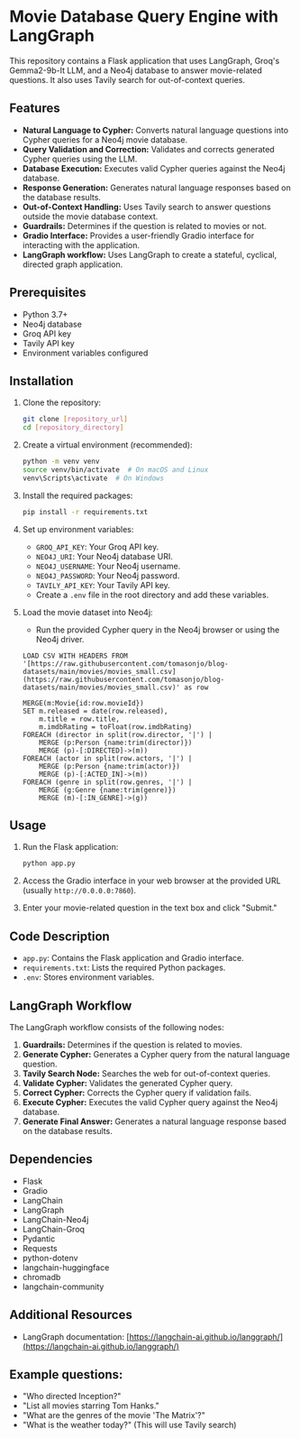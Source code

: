 # Movie Database Query Engine with LangGraph

This repository contains a Flask application that uses LangGraph, Groq's Gemma2-9b-It LLM, and a Neo4j database to answer movie-related questions. It also uses Tavily search for out-of-context queries.

## Features

* **Natural Language to Cypher:** Converts natural language questions into Cypher queries for a Neo4j movie database.
* **Query Validation and Correction:** Validates and corrects generated Cypher queries using the LLM.
* **Database Execution:** Executes valid Cypher queries against the Neo4j database.
* **Response Generation:** Generates natural language responses based on the database results.
* **Out-of-Context Handling:** Uses Tavily search to answer questions outside the movie database context.
* **Guardrails:** Determines if the question is related to movies or not.
* **Gradio Interface:** Provides a user-friendly Gradio interface for interacting with the application.
* **LangGraph workflow:** Uses LangGraph to create a stateful, cyclical, directed graph application.

## Prerequisites

* Python 3.7+
* Neo4j database
* Groq API key
* Tavily API key
* Environment variables configured

## Installation

1.  Clone the repository:

    ```bash
    git clone [repository_url]
    cd [repository_directory]
    ```

2.  Create a virtual environment (recommended):

    ```bash
    python -m venv venv
    source venv/bin/activate  # On macOS and Linux
    venv\Scripts\activate  # On Windows
    ```

3.  Install the required packages:

    ```bash
    pip install -r requirements.txt
    ```

4.  Set up environment variables:

    * `GROQ_API_KEY`: Your Groq API key.
    * `NEO4J_URI`: Your Neo4j database URI.
    * `NEO4J_USERNAME`: Your Neo4j username.
    * `NEO4J_PASSWORD`: Your Neo4j password.
    * `TAVILY_API_KEY`: Your Tavily API key.
    * Create a `.env` file in the root directory and add these variables.

5.  Load the movie dataset into Neo4j:

    * Run the provided Cypher query in the Neo4j browser or using the Neo4j driver.

    ```cypher
    LOAD CSV WITH HEADERS FROM
    '[https://raw.githubusercontent.com/tomasonjo/blog-datasets/main/movies/movies_small.csv](https://raw.githubusercontent.com/tomasonjo/blog-datasets/main/movies/movies_small.csv)' as row

    MERGE(m:Movie{id:row.movieId})
    SET m.released = date(row.released),
        m.title = row.title,
        m.imdbRating = toFloat(row.imdbRating)
    FOREACH (director in split(row.director, '|') |
        MERGE (p:Person {name:trim(director)})
        MERGE (p)-[:DIRECTED]->(m))
    FOREACH (actor in split(row.actors, '|') |
        MERGE (p:Person {name:trim(actor)})
        MERGE (p)-[:ACTED_IN]->(m))
    FOREACH (genre in split(row.genres, '|') |
        MERGE (g:Genre {name:trim(genre)})
        MERGE (m)-[:IN_GENRE]->(g))
    ```

## Usage

1.  Run the Flask application:

    ```bash
    python app.py
    ```

2.  Access the Gradio interface in your web browser at the provided URL (usually `http://0.0.0.0:7860`).

3.  Enter your movie-related question in the text box and click "Submit."

## Code Description

* `app.py`: Contains the Flask application and Gradio interface.
* `requirements.txt`: Lists the required Python packages.
* `.env`: Stores environment variables.

## LangGraph Workflow

The LangGraph workflow consists of the following nodes:

1.  **Guardrails:** Determines if the question is related to movies.
2.  **Generate Cypher:** Generates a Cypher query from the natural language question.
3.  **Tavily Search Node:** Searches the web for out-of-context queries.
4.  **Validate Cypher:** Validates the generated Cypher query.
5.  **Correct Cypher:** Corrects the Cypher query if validation fails.
6.  **Execute Cypher:** Executes the valid Cypher query against the Neo4j database.
7.  **Generate Final Answer:** Generates a natural language response based on the database results.

## Dependencies

* Flask
* Gradio
* LangChain
* LangGraph
* LangChain-Neo4j
* LangChain-Groq
* Pydantic
* Requests
* python-dotenv
* langchain-huggingface
* chromadb
* langchain-community

## Additional Resources

* LangGraph documentation: [https://langchain-ai.github.io/langgraph/](https://langchain-ai.github.io/langgraph/)

## Example questions:

* "Who directed Inception?"
* "List all movies starring Tom Hanks."
* "What are the genres of the movie 'The Matrix'?"
* "What is the weather today?" (This will use Tavily search)